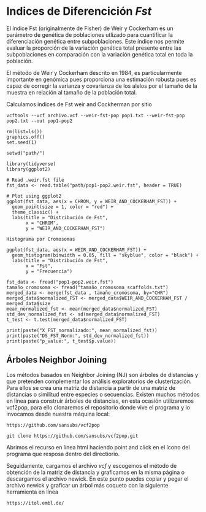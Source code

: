# Indices de Diferencición *Fst*

El índice Fst (originalmente de Fisher) de Weir y Cockerham es un parámetro de genética de poblaciones utlizado para cuantificar la diferenciación genética entre subpoblaciones. Este índice nos permite evaluar la proporción de la variación genética total presente entre las subpoblaciones en comparación con la variación genética total en toda la población.

El método de Weir y Cockerham descrito en 1984, es particularmente importante en genómica pues proporciona una estimación robusta pues es capaz de corregir la varianza y covarianza de los alelos por el tamaño de la muestra en relación al tamaño de la población total.

Calculamos indices de Fst weir and Cockherman por sitio

```
vcftools --vcf archivo.vcf --weir-fst-pop pop1.txt --weir-fst-pop pop2.txt --out pop1-pop2
```

```
rm(list=ls())
graphics.off()
set.seed(1)

setwd("path/")

library(tidyverse)
library(ggplot2)

# Read .weir.fst file
fst_data <- read.table("path/pop1-pop2.weir.fst", header = TRUE)

# Plot using ggplot2
ggplot(fst_data, aes(x = CHROM, y = WEIR_AND_COCKERHAM_FST)) +
  geom_point(size = 1, color = "red") + 
  theme_classic() +   
  labs(title = "Distribución de Fst",
       x = "CHROM",
       y = "WEIR_AND_COCKERHAM_FST")

Histograma por Cromosomas

ggplot(fst_data, aes(x = WEIR_AND_COCKERHAM_FST)) +
  geom_histogram(binwidth = 0.05, fill = "skyblue", color = "black") +
  labs(title = "Distribución de Fst",
       x = "Fst",
       y = "Frecuencia")

fst_data <- fread("pop1-pop2.weir.fst")
tamaño_cromosoma <- fread("tamaño_cromosoma_scaffolds.txt")
merged_data <- merge(fst_data , tamaño_cromosoma, by="CHR")
merged_data$normalized_FST <- merged_data$WEIR_AND_COCKERHAM_FST / merged_data$size
mean_normalized_fst <- mean(merged_data$normalized_FST)
std_dev_normalized_fst <- sd(merged_data$normalized_FST)
t_test <- t.test(merged_data$normalized_FST)

print(paste("X_FST_normalizado:", mean_normalized_fst))
print(paste("DS_FST_Norm:", std_dev_normalized_fst))
print(paste("p_value:", t_test$p.value))

```

## Árboles Neighbor Joining 
Los métodos basados en  Neighbor Joining (NJ) son árboles de distancias y que pretenden complementar los análisis exploratorios de clusterización. Para ellos se crea una matriz de distancia  a partir de una matriz de distancias o similitud entre especies o secuencias. Existen muchos métodos en linea para construir árboles de distancias, en esta ocasión utilizaremos vcf2pop, para ello clonaremos el repositorio donde vive el programa y lo invocamos desde nuestra máquina local: 



```
https://github.com/sansubs/vcf2pop

git clone https://github.com/sansubs/vcf2pop.git

```
Abrimos el recurso en línea html haciendo point and click en el ícono del programa que resposa dentro del directiorio.

Seguidamente, cargamos el archivo *vcf* y escogemos el método de obtención de la matriz de distancia y graficamos en la misma página o descargamos el archivo newick. En este punto puedes copiar y pegar el archivo newick y graficar un árbol más coqueto con la siguiente herramienta en línea 

```
https://itol.embl.de/ 
```
